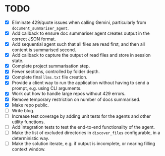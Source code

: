 
# TODO

- [x] Eliminate 429/quote issues when calling Gemini, particularly from `document_summariser_agent`.
- [x] Add callback to ensure doc summariser agent creates output in the correct JSON format.
- [x] Add sequential agent such that all files are read first, and then all content is summarised second.
- [x] Add callback to capture the output of read files and store in session state.
- [x] Complete project summarisation step.
- [x] Fewer sections, controlled by folder depth.
- [x] Complete final `llms.txt` file creation.
- [x] Provide a client way to run the application without having to send a prompt, e.g. using CLI arguments.
- [x] Work out how to handle large repos without 429 errors.
- [x] Remove temporary restriction on number of docs summarised.
- [x] Make repo public.
- [ ] Write blog.
- [ ] Increase test coverage by adding unit tests for the agents and other utility functions.
- [ ] Add integration tests to test the end-to-end functionality of the agent.
- [ ] Make the list of excluded directories in `discover_files` configurable, in a deterministic way.
- [ ] Make the solution iterate, e.g. if output is incomplete, or nearing filling context window.
